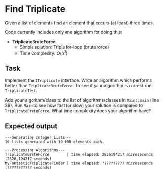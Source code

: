 # Find Triplicate
Given a list of elements find an element that occurs (at least) three times.

Code currently includes only one algorithm for doing this:
* **TriplicateBruteForce**
  * Simple solution: Triple for-loop (brute force)
  * Time Complexity: O(n<sup>3</sup>)

## Task
Implement the ``ITriplicate`` interface. Write an algorithm which performs better than ``TriplicateBruteForce``.
To see if your algorithm is correct run ``TriplicateTest``.

Add your algorithm/class to the list of algorithms/classes in ``Main::main`` (line 39). Run ``Main`` to see how fast (or slow) your solution is compared to ``TriplicateBruteForce``.
What time complexity does your algorithm have?


## Expected output
```
---Generating Integer Lists---
10 lists generated with 10 000 elements each.

---Processing Algorithms---
TriplicateBruteForce        | time elapsed: 2826194217 microseconds (2826,194217 seconds)
MyFantasticTriplicateFinder | time elapsed: ?????????? microseconds (??????????? seconds)
```
